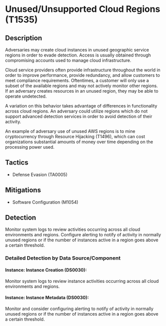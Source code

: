 # Unused/Unsupported Cloud Regions (T1535)

## Description
Adversaries may create cloud instances in unused geographic service regions in order to evade detection. Access is usually obtained through compromising accounts used to manage cloud infrastructure.

Cloud service providers often provide infrastructure throughout the world in order to improve performance, provide redundancy, and allow customers to meet compliance requirements. Oftentimes, a customer will only use a subset of the available regions and may not actively monitor other regions. If an adversary creates resources in an unused region, they may be able to operate undetected.

A variation on this behavior takes advantage of differences in functionality across cloud regions. An adversary could utilize regions which do not support advanced detection services in order to avoid detection of their activity.

An example of adversary use of unused AWS regions is to mine cryptocurrency through Resource Hijacking (T1496), which can cost organizations substantial amounts of money over time depending on the processing power used.

## Tactics
- Defense Evasion (TA0005)

## Mitigations
- Software Configuration (M1054)

## Detection
Monitor system logs to review activities occurring across all cloud environments and regions. Configure alerting to notify of activity in normally unused regions or if the number of instances active in a region goes above a certain threshold.

### Detailed Detection by Data Source/Component
#### Instance: Instance Creation (DS0030): 
Monitor system logs to review instance activities occurring across all cloud environments and regions.

#### Instance: Instance Metadata (DS0030): 
Monitor and consider configuring alerting to notify of activity in normally unused regions or if the number of instances active in a region goes above a certain threshold.

